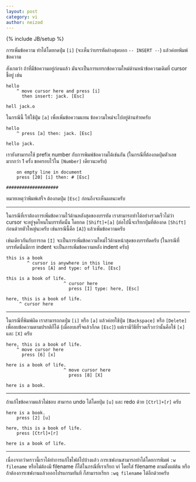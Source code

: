 ```yaml
---
layout: post
category: vi
author: neizod
---
```

{% include JB/setup %}

การเพิ่มข้อความ ทำได้โดยกดปุ่ม `[i]` (จะเห็นว่าบรรทัดล่างสุดบอก `-- INSERT --`) แล้วค่อยพิมพ์ข้อความ

สังเกตว่า ถ้าที่มีข้อความอยู่ก่อนแล้ว มันจะเป็นการแทรกข้อความใหม่ด้านหน้าข้อความเดิมที่ cursor ชี้อยู่ เช่น

    hello
        ^ move cursor here and press [i]
          then insert: jack. [Esc]

    hell jack.o

ในกรณีนี้ ให้ใช้ปุ่ม `[a]` เพื่อเพิ่มข้อความแทน ข้อความใหม่จะไปอยู่ด้านท้ายครับ

    hello
        ^ press [a] then: jack. [Esc]

    hello jack.

เรายังสามารถใช้ prefix number กับการพิมพ์ข้อความได้เช่นกัน (ในกรณีที่ต้องกดปุ่มตัวเลขมากกว่า 1 ครั้ง ขอครอบไว้ใน `[Number]` เดียวนะครับ)

        on empty line in document
        press [20] [i] then: # [Esc]

    ####################

หมายเหตุว่าพิมพ์เสร็จ ต้องกดปุ่ม `[Esc]` ก่อนถึงจะเห็นผลนะครับ

---

ในกรณีที่เราต้องการเพิ่มข้อความไว้ด้านหลังสุดของบรรทัด เราสามารถทำได้อย่างรวดเร็วไม่ว่า cursor จะอยู่จุดไหนในบรรทัดนั้น โดยกด `[Shift]+[a]` (ต่อไปนี้จะเรียกปุ่มที่ต้องกด `[Shift]` ก่อนด้วยตัวใหญ่นะครับ เช่นกรณีนี้คือ `[A]`) แล้วเพิ่มข้อความครับ

เช่นเดียวกันกับการกด `[I]` จะเป็นการเพิ่มข้อความใหม่ไว้ด้านหน้าสุดของบรรทัดครับ (ในกรณีที่บรรทัดนั้นมีการ indent จะเป็นการเพิ่มข้อความหลัง indent ครับ)

    this is a book
            ^ cursor is anywhere in this line
              press [A] and type: of life. [Esc]

    this is a book of life.
                          ^ cursor here
                            press [I] type: here, [Esc]

    here, this is a book of life.
         ^ cursor here

---

ในกรณีที่พิมพ์ผิด เราสามารถกดปุ่ม `[i]` หรือ `[a]` แล้วค่อยใช้ปุ่ม `[Backspace]` หรือ `[Delete]` เพื่อลบข้อความตามปรกติก็ได้ (เมื่อลบเสร็จแล้วก็กด `[Esc]`) แต่เรามีวิธีที่รวดเร็วกว่านั้นคือใช้ `[x]` และ `[X]` ครับ

    here, this is a book of life.
        ^ move cursor here
          press [6] [x]

    here is a book of life.
                          ^ move cursor here
                            press [8] [X]

    here is a book.

---

ถ้าแก้ไขข้อความแล้วไม่ชอบ สามารถ undo ได้โดยปุ่ม `[u]` และ redo ด้วย `[Ctrl]+[r]` ครับ

    here is a book.
        press [2] [u]

    here, this is a book of life.
        press [Ctrl]+[r]

    here is a book of life.

---

เนื่องจากว่าคราวนี้เราได้ทำการแก้ไขไฟล์ไปบ้างแล้ว การเซฟงานสามารถทำได้โดยการพิมพ์ `:w filename` หรือไม่ต้องมี filename ก็ได้ในกรณีที่เราเรียก vi โดยใส่ filename ตามตั้งแต่ต้น หรือถ้าต้องการเซฟงานแล้วออกโปรแกรมทันที ก็สามารถเรียก `:wq filename` ได้อีกด้วยครับ
